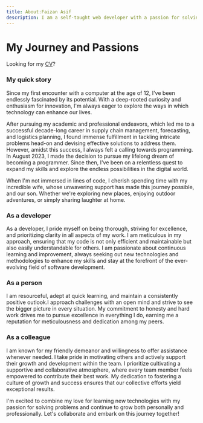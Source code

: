 ```yaml
---
title: About:Faizan Asif
description: I am a self-taught web developer with a passion for solving problems and creating immersive digital experiences. I am constantly seeking new challenges and opportunities for personal growth, always striving to push boundaries and expand my horizons. As I embark on my journey in web development, I am eager to apply my passion for innovation and dedication to excellence and contribute meaningfully to the tech industry.
---
```


# My Journey and Passions

Looking for my [CV](https://www.dropbox.com/scl/fi/daa8nbnwifluh5gasfg86/Faizan-Asif-Butt-Resume.pdf?rlkey=7svphj75k8dzj1qw5npeeaq06&st=5hgr2nvh&dl=0)?

### My quick story

Since my first encounter with a computer at the age of 12, I've been endlessly fascinated by its potential. With a deep-rooted curiosity and enthusiasm for innovation, I'm always eager to explore the ways in which technology can enhance our lives.

After pursuing my academic and professional endeavors, which led me to a successful decade-long career in supply chain management, forecasting, and logistics planning, I found immense fulfillment in tackling intricate problems head-on and devising effective solutions to address them. However, amidst this success, I always felt a calling towards programming. In August 2023, I made the decision to pursue my lifelong dream of becoming a programmer. Since then, I've been on a relentless quest to expand my skills and explore the endless possibilities in the digital world.

When I'm not immersed in lines of code, I cherish spending time with my
incredible wife, whose unwavering support has made this journey
possible, and our son. Whether we're exploring new places, enjoying
outdoor adventures, or simply sharing laughter at home.

### As a developer

As a developer, I pride myself on being thorough, striving for excellence, and prioritizing clarity in all aspects of my work. I am meticulous in my approach, ensuring that my code is not only efficient and maintainable but also easily understandable for others. I am passionate about continuous learning and improvement, always seeking out new technologies and methodologies to enhance my skills and stay at the forefront of the ever-evolving field of software development.

### As a person

I am resourceful, adept at quick learning, and maintain a consistently positive outlook.I approach challenges with an open mind and strive to see the bigger picture in every situation. My commitment to honesty and hard work drives me to pursue excellence in everything I do, earning me a reputation for meticulousness and dedication among my peers.

### As a colleague

I am known for my friendly demeanor and willingness to offer assistance whenever needed. I take pride in motivating others and actively support their growth and development within the team. I prioritize cultivating a supportive and collaborative atmosphere, where every team member feels empowered to contribute their best work. My dedication to fostering a culture of growth and success ensures that our collective efforts yield exceptional results.

I'm excited to combine my love for learning new technologies with my
passion for solving problems and continue to grow both personally
and professionally. Let's collaborate and embark on this journey
together!
